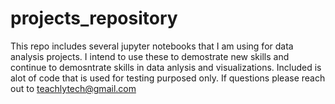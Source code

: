 # projects_repository
This repo includes several jupyter notebooks that I am using for data analysis projects. I intend to use these to demostrate new skills and continue to demosntrate skills in data anlysis and visualizations. Included is alot of code that is used for testing purposed only. If questions please reach out to teachlytech@gmail.com
